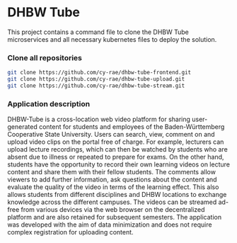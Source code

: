 # DHBW Tube
This project contains a command file to clone the DHBW Tube microservices and all necessary kubernetes files to deploy the solution. 

### Clone all repositories
```bash
git clone https://github.com/cy-rae/dhbw-tube-frontend.git
git clone https://github.com/cy-rae/dhbw-tube-upload.git
git clone https://github.com/cy-rae/dhbw-tube-stream.git
```

### Application description
DHBW-Tube is a cross-location web video platform for sharing user-generated content for students and employees of the Baden-Württemberg Cooperative State University. Users can search, view, comment on and upload video clips on the portal free of charge. For example, lecturers can upload lecture recordings, which can then be watched by students who are absent due to illness or repeated to prepare for exams. On the other hand, students have the opportunity to record their own learning videos on lecture content and share them with their fellow students. The comments allow viewers to add further information, ask questions about the content and evaluate the quality of the video in terms of the learning effect. This also allows students from different disciplines and DHBW locations to exchange knowledge across the different campuses. The videos can be streamed ad-free from various devices via the web browser on the decentralized platform and are also retained for subsequent semesters. The application was developed with the aim of data minimization and does not require complex registration for uploading content.
